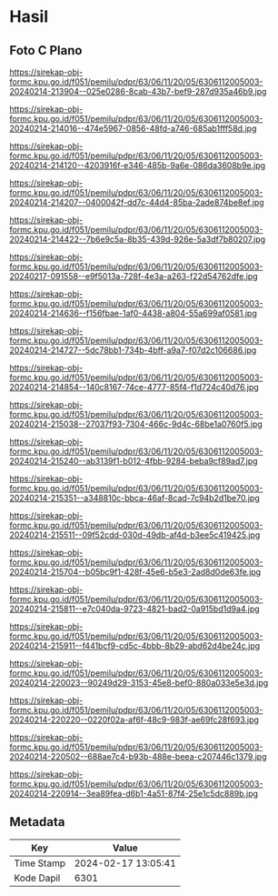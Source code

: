 # Hasil

## Foto C Plano

https://sirekap-obj-formc.kpu.go.id/f051/pemilu/pdpr/63/06/11/20/05/6306112005003-20240214-213904--025e0286-8cab-43b7-bef9-287d935a46b9.jpg

https://sirekap-obj-formc.kpu.go.id/f051/pemilu/pdpr/63/06/11/20/05/6306112005003-20240214-214016--474e5967-0856-48fd-a746-685ab1fff58d.jpg

https://sirekap-obj-formc.kpu.go.id/f051/pemilu/pdpr/63/06/11/20/05/6306112005003-20240214-214120--4203916f-e346-485b-9a6e-086da3608b9e.jpg

https://sirekap-obj-formc.kpu.go.id/f051/pemilu/pdpr/63/06/11/20/05/6306112005003-20240214-214207--0400042f-dd7c-44d4-85ba-2ade874be8ef.jpg

https://sirekap-obj-formc.kpu.go.id/f051/pemilu/pdpr/63/06/11/20/05/6306112005003-20240214-214422--7b6e9c5a-8b35-439d-926e-5a3df7b80207.jpg

https://sirekap-obj-formc.kpu.go.id/f051/pemilu/pdpr/63/06/11/20/05/6306112005003-20240217-091558--e9f5013a-728f-4e3a-a263-f22d54762dfe.jpg

https://sirekap-obj-formc.kpu.go.id/f051/pemilu/pdpr/63/06/11/20/05/6306112005003-20240214-214636--f156fbae-1af0-4438-a804-55a699af0581.jpg

https://sirekap-obj-formc.kpu.go.id/f051/pemilu/pdpr/63/06/11/20/05/6306112005003-20240214-214727--5dc78bb1-734b-4bff-a9a7-f07d2c106686.jpg

https://sirekap-obj-formc.kpu.go.id/f051/pemilu/pdpr/63/06/11/20/05/6306112005003-20240214-214854--140c8167-74ce-4777-85f4-f1d724c40d76.jpg

https://sirekap-obj-formc.kpu.go.id/f051/pemilu/pdpr/63/06/11/20/05/6306112005003-20240214-215038--27037f93-7304-466c-9d4c-68be1a0760f5.jpg

https://sirekap-obj-formc.kpu.go.id/f051/pemilu/pdpr/63/06/11/20/05/6306112005003-20240214-215240--ab3139f1-b012-4fbb-9284-beba9cf89ad7.jpg

https://sirekap-obj-formc.kpu.go.id/f051/pemilu/pdpr/63/06/11/20/05/6306112005003-20240214-215351--a348810c-bbca-46af-8cad-7c94b2d1be70.jpg

https://sirekap-obj-formc.kpu.go.id/f051/pemilu/pdpr/63/06/11/20/05/6306112005003-20240214-215511--09f52cdd-030d-49db-af4d-b3ee5c419425.jpg

https://sirekap-obj-formc.kpu.go.id/f051/pemilu/pdpr/63/06/11/20/05/6306112005003-20240214-215704--b05bc9f1-428f-45e6-b5e3-2ad8d0de63fe.jpg

https://sirekap-obj-formc.kpu.go.id/f051/pemilu/pdpr/63/06/11/20/05/6306112005003-20240214-215811--e7c040da-9723-4821-bad2-0a915bd1d9a4.jpg

https://sirekap-obj-formc.kpu.go.id/f051/pemilu/pdpr/63/06/11/20/05/6306112005003-20240214-215911--f441bcf9-cd5c-4bbb-8b29-abd62d4be24c.jpg

https://sirekap-obj-formc.kpu.go.id/f051/pemilu/pdpr/63/06/11/20/05/6306112005003-20240214-220023--90249d29-3153-45e8-bef0-880a033e5e3d.jpg

https://sirekap-obj-formc.kpu.go.id/f051/pemilu/pdpr/63/06/11/20/05/6306112005003-20240214-220220--0220f02a-af6f-48c9-983f-ae69fc28f693.jpg

https://sirekap-obj-formc.kpu.go.id/f051/pemilu/pdpr/63/06/11/20/05/6306112005003-20240214-220502--688ae7c4-b93b-488e-beea-c207446c1379.jpg

https://sirekap-obj-formc.kpu.go.id/f051/pemilu/pdpr/63/06/11/20/05/6306112005003-20240214-220914--3ea89fea-d6b1-4a51-87f4-25e1c5dc889b.jpg


## Metadata

| Key        | Value               |
| ---------- | ------------------- |
| Time Stamp | 2024-02-17 13:05:41 |
| Kode Dapil | 6301                |



